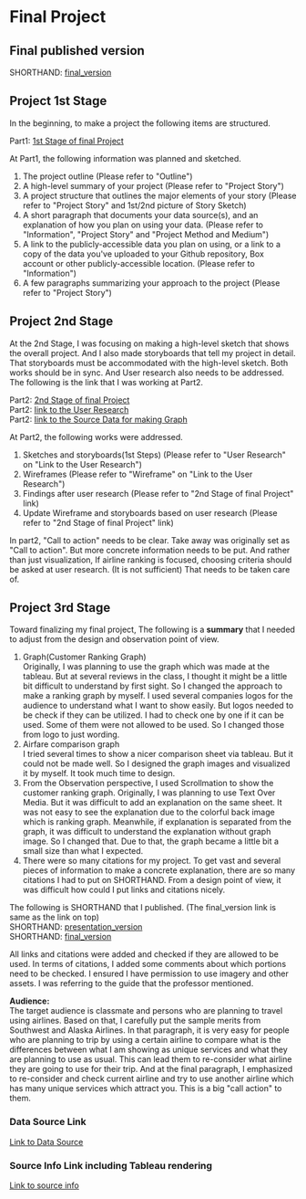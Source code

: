 # Final Project<br>

## Final published version

SHORTHAND: [final_version](https://carnegiemellon.shorthandstories.com/airline-assessment-and-popularity/index.html)<br>

## Project 1st Stage<br>
In the beginning, to make a project the following items are structured.

Part1: [1st Stage of final Project](/final_project_TakafumiSudare.md)<br>

At Part1, the following information was planned and sketched.<br>
1. The project outline (Please refer to "Outline")
2. A high-level summary of your project (Please refer to "Project Story")
3. A project structure that outlines the major elements of your story (Please refer to "Project Story" and 1st/2nd picture of Story Sketch)
4. A short paragraph that documents your data source(s), and an explanation of how you plan on using your data. (Please refer to "Information", "Project Story" and "Project Method and Medium")
5. A link to the publicly-accessible data you plan on using, or a link to a copy of the data you've uploaded to your Github repository, Box account or other publicly-accessible location. (Please refer to "Information")
6. A few paragraphs summarizing your approach to the project (Please refer to "Project Story")<br>

## Project 2nd Stage<br>
At the 2nd Stage, I was focusing on making a high-level sketch that shows the overall project. And I also made storyboards that tell my project in detail. That storyboards must be accommodated with the high-level sketch. Both works should be in sync. And User research also needs to be addressed.<br>
The following is the link that I was working at Part2.

Part2: [2nd Stage of final Project](/final_project_part2Outline.md)<br>
Part2: [Iink to the User Research](/User_Research.md)<br>
Part2: [Iink to the Source Data for making Graph](/dataSourceLink.md)<br>

At Part2, the following works were addressed.<br>
1. Sketches and storyboards(1st Steps) (Please refer to "User Research" on "Link to the User Research")
2. Wireframes (Please refer to "Wireframe" on "Link to the User Research")
3. Findings after user research (Please refer to "2nd Stage of final Project" link)
4. Update Wireframe and storyboards based on user research (Please refer to "2nd Stage of final Project" link)

In part2, "Call to action" needs to be clear. Take away was originally set as "Call to action". But more concrete information needs to be put. And rather than just visualization, If airline ranking is focused, choosing criteria should be asked at user research. (It is not sufficient) That needs to be taken care of.<br>

## Project 3rd Stage<br>
Toward finalizing my final project, The following is a **summary** that I needed to adjust from the design and observation point of view.

1. Graph(Customer Ranking Graph)<br>
   Originally, I was planning to use the graph which was made at the tableau. But at several reviews in the class, I thought it might be a little bit difficult to understand by first sight. So I changed the approach to make a ranking graph by myself. I used several companies logos for the audience to understand what I want to show easily. But logos needed to be check if they can be utilized. I had to check one by one if it can be used. Some of them were not allowed to be used. So I changed those from logo to just wording.<br>
2. Airfare comparison graph<br>
    I tried several times to show a nicer comparison sheet via tableau. But it could not be made well. So I designed the graph images and visualized it by myself. It took much time to design.<br>
3. From the Observation perspective,  I used Scrollmation to show the customer ranking graph. Originally, I was planning to use Text Over Media. But it was difficult to add an explanation on the same sheet. It was not easy to see the explanation due to the colorful back image which is ranking graph. Meanwhile, if explanation is separated from the graph, it was difficult to understand the explanation without graph image. So I changed that. Due to that, the graph became a little bit a small size than what I expected.<br>
4. There were so many citations for my project. To get vast and several pieces of information to make a concrete explanation, there are so many citations I had to put on SHORTHAND. From a design point of view, it was difficult how could I put links and citations nicely.<br>

The following is SHORTHAND that I published. (The final_version link is same as the link on top)<br>
SHORTHAND: [presentation_version](https://carnegiemellon.shorthandstories.com/-airline-assessment-and-popularity-/index.html)<br>
SHORTHAND: [final_version](https://carnegiemellon.shorthandstories.com/airline-assessment-and-popularity/index.html)<br>

All links and citations were added and checked if they are allowed to be used.
In terms of citations, I added some comments about which portions need to be checked.
I ensured I have permission to use imagery and other assets. I was referring to the guide that the professor mentioned.<br>
   
**Audience:**<br>
The target audience is classmate and persons who are planning to travel using airlines. Based on that, I carefully put the sample merits from Southwest and Alaska Airlines. In that paragraph, it is very easy for people who are planning to trip by using a certain airline to compare what is the differences between what I am showing as unique services and what they are planning to use as usual. This can lead them to re-consider what airline they are going to use for their trip. And at the final paragraph, I emphasized to re-consider and check current airline and try to use another airline which has many unique services which attract you. This is a big "call action" to them.

### Data Source Link<br>
[Link to Data Source](/Data/)<br>
   
### Source Info Link including Tableau rendering<br>
[Link to source info](/dataSourceLink.md)<br>
   
